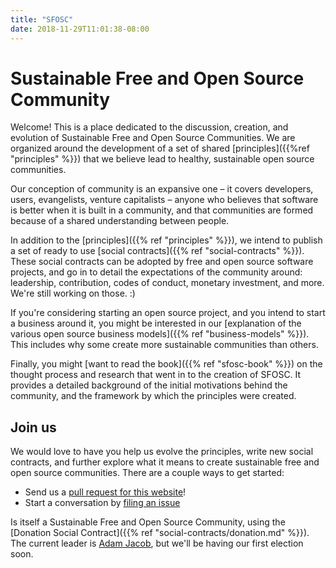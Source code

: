 ```yaml
---
title: "SFOSC"
date: 2018-11-29T11:01:38-08:00
---
```


# Sustainable Free and Open Source Community

Welcome! This is a place dedicated to the discussion, creation, and evolution
of Sustainable Free and Open Source Communities. We are organized around the
development of a set of shared [principles]({{%ref "principles" %}}) that we
believe lead to healthy, sustainable open source communities.

Our conception of community is an expansive one – it covers developers, users,
evangelists, venture capitalists – anyone who believes that software is better
when it is built in a community, and that communities are formed because of
a shared understanding between people.

In addition to the [principles]({{% ref "principles" %}}), we intend to publish
a set of ready to use [social contracts]({{% ref "social-contracts" %}}). These
social contracts can be adopted by free and open source software projects, and
go in to detail the expectations of the community around: leadership,
contribution, codes of conduct, monetary investment, and more. We're still
working on those. :)

If you're considering starting an open source project, and you intend to start
a business around it, you might be interested in our [explanation of the
various open source business models]({{% ref "business-models" %}}). This
includes why some create more sustainable communities than others.

Finally, you might [want to read the book]({{% ref "sfosc-book" %}}) on the
thought process and research that went in to the creation of SFOSC. It provides
a detailed background of the initial motivations behind the community, and the
framework by which the principles were created.
 
## Join us

We would love to have you help us evolve the principles, write new social contracts, and further explore what it means to create sustainable free and open source communities. There are a couple ways to get started:

  * Send us a [pull request for this website](https://github.com/sfosc/sfosc)!
  * Start a conversation by [filing an issue](https://github.com/sfosc/sfosc/issues)

Is itself a Sustainable Free and Open Source Community, using the [Donation Social Contract]({{% ref "social-contracts/donation.md" %}}). The current leader is <a href="mailto:adam@stalecoffee.org">Adam Jacob</a>, but we'll be having our first election soon.
